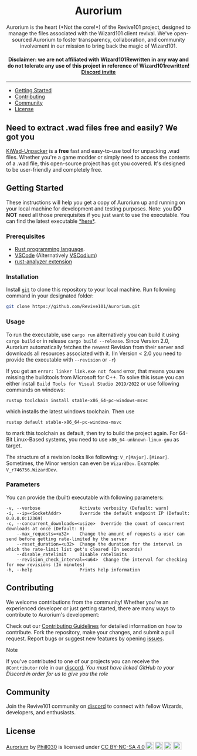 <h1 align="center">Aurorium</h1>
<p align="center">Aurorium is the heart (*Not the core!*) of the Revive101 project, designed to manage the files associated with the Wizard101 client revival. We've open-sourced Aurorium to foster transparency, collaboration, and community involvement in our mission to bring back the magic of Wizard101.</p>
<h4 align="center"><b>Disclaimer:</b> we are not affiliated with Wizard101Rewritten in any way and do not tolerate any use of this project in reference of Wizard101rewritten! <a href="https://discord.gg/sMFgyNRDDM">Discord invite</a></h4>

---

- [Getting Started](#getting-started)
- [Contributing](#contributing)
- [Community](#community)
- [License](#license)

## Need to extract .wad files free and easily? We got you

[KiWad-Unpacker](https://github.com/Phill030/KiWad-Unpacker) is a **free** fast and easy-to-use tool for unpacking .wad files. Whether you're a game modder or simply need to access the contents of a .wad file, this open-source project has got you covered. It's designed to be user-friendly and completely free.

## Getting Started

These instructions will help you get a copy of Aurorium up and running on your local machine for development and testing purposes. Note: you **DO NOT** need all those prerequisites if you just want to use the executable. You can find the latest executable [\*here\*](https://github.com/Revive101/Aurorium/releases/latest).

### Prerequisites

- [Rust programming language](https://www.rust-lang.org/).
- [VSCode](https://code.visualstudio.com/) (Alternatively [VSCodium](https://vscodium.com/))
- [rust-analyzer extension](https://marketplace.visualstudio.com/items?itemName=rust-lang.rust-analyzer)

### Installation

Install [`git`](https://git-scm.com/) to clone this repository to your local machine. Run following command in your designated folder:

```bash
git clone https://github.com/Revive101/Aurorium.git
```

### Usage

To run the executable, use `cargo run` alternatively you can build it using `cargo build` or in release `cargo build --release`.
Since Version 2.0, Aurorium automatically fetches the newest Revision from their server and downloads all resources associated with it. (In Version < 2.0 you need to provide the executable with `--revision` or `-r`)

If you get an `error: linker link.exe not found` error, that means you are missing the buildtools from Microsoft for C++. To solve this issue you can either install `Build Tools for Visual Studio 2019/2022` or use following commands on windows:

```
rustup toolchain install stable-x86_64-pc-windows-msvc
```

which installs the latest windows toolchain. Then use

```
rustup default stable-x86_64-pc-windows-msvc
```

to mark this toolchain as default, then try to build the project again.
For 64-Bit Linux-Based systems, you need to use `x86_64-unknown-linux-gnu` as target.

The structure of a revision looks like following: `V_r[Major].[Minor]`. Sometimes, the Minor version can even be `WizardDev`. Example: `V_r746756.WizardDev`.

### Parameters

You can provide the (built) executable with following parameters:

```
-v, --verbose               Activate verbosity (Default: warn)
-i, --ip=<SocketAddr>       Override the default endpoint IP (Default: 0.0.0.0:12369)
-c, --concurrent_downloads=<usize>  Override the count of concurrent downloads at once (Default: 8)
    --max_requests=<u32>    Change the amount of requests a user can send before getting rate-limited by the server
    --reset_duration=<u32>  Change the duration for the interval in which the rate-limit list get's cleared (In seconds)
    --disable_ratelimit     Disable ratelimits
    --revision_check_interval=<u64>  Change the interval for checking for new revisions (In minutes)
-h, --help                  Prints help information
```

## Contributing

We welcome contributions from the community! Whether you're an experienced developer or just getting started, there are many ways to contribute to Aurorium's development:

Check out our [Contributing Guidelines](TODO) for detailed information on how to contribute.
Fork the repository, make your changes, and submit a pull request.
Report bugs or suggest new features by opening [issues](https://github.com/Revive101/Aurorium/issues).

> [!NOTE]
> 
> If you've contributed to one of our projects you can receive the `@Contributor` role in our [discord](https://discord.gg/sMFgyNRDDM). _You must have linked GitHub to your Discord in order for us to give you the role_

## Community

Join the Revive101 community on [discord](https://discord.gg/sMFgyNRDDM) to connect with fellow Wizards, developers, and enthusiasts.

## License

<p xmlns:cc="http://creativecommons.org/ns#" xmlns:dct="http://purl.org/dc/terms/"><a property="dct:title" rel="cc:attributionURL" href="https://github.com/Revive101/Aurorium">Aurorium</a> by <a rel="cc:attributionURL dct:creator" property="cc:attributionName" href="https://github.com/Phill030/">Phill030</a> is licensed under <a href="http://creativecommons.org/licenses/by-nc-sa/4.0/?ref=chooser-v1" target="_blank" rel="license noopener noreferrer" style="display:inline-block;">CC BY-NC-SA 4.0<img style="height:22px!important;margin-left:3px;vertical-align:text-bottom;" src="https://mirrors.creativecommons.org/presskit/icons/cc.svg?ref=chooser-v1"><img style="height:22px!important;margin-left:3px;vertical-align:text-bottom;" src="https://mirrors.creativecommons.org/presskit/icons/by.svg?ref=chooser-v1"><img style="height:22px!important;margin-left:3px;vertical-align:text-bottom;" src="https://mirrors.creativecommons.org/presskit/icons/nc.svg?ref=chooser-v1"><img style="height:22px!important;margin-left:3px;vertical-align:text-bottom;" src="https://mirrors.creativecommons.org/presskit/icons/sa.svg?ref=chooser-v1"></a></p>

